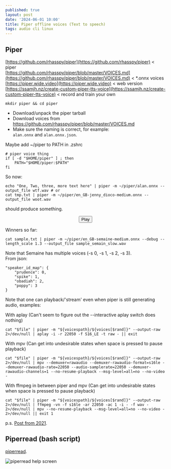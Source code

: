 ```yaml
---
published: true
layout: post
date: '2024-06-01 10:00'
title: Piper offline voices (Text to speech)
tags: audio cli linux 
---
```

## Piper

[https://github.com/rhasspy/piper](https://github.com/rhasspy/piper) < piper  
[https://github.com/rhasspy/piper/blob/master/VOICES.md](https://github.com/rhasspy/piper/blob/master/VOICES.md) < *.onnx voices  
[https://piper.wide.video](https://piper.wide.video) < web version  
[https://ssamjh.nz/create-custom-piper-tts-voice](https://ssamjh.nz/create-custom-piper-tts-voice) < record and train your own

    mkdir piper && cd piper
    
- Download/unpack the piper tarball
- Download voices from https://github.com/rhasspy/piper/blob/master/VOICES.md
- Make sure the naming is correct, for example:  
`alan.onnx` and `alan.onnx.json`.

Maybe add ~/piper to PATH in .zshrc

    # piper voice thing
    if [ -d "$HOME/piper" ] ; then
        PATH="$HOME/piper:$PATH"
    fi

So now:

    echo "One, Two, three, more text here" | piper -m ~/piper/alan.onnx --output_file wtf.wav # or
    cat tmp.txt | piper -m ~/piper/en_GB-jenny_dioco-medium.onnx --output_file woot.wav

should produce something.

<!-- main wavesurfer.js lib -->
<script src="https://cdnjs.cloudflare.com/ajax/libs/wavesurfer.js/1.2.3/wavesurfer.min.js"></script>

<div id="waveform"></div>

<div style="text-align: center">
  <button class="btn btn-primary" onclick="wavesurfer.playPause()">
    <i class="glyphicon glyphicon-play"></i>
    Play
  </button>

</div>

<script>
var wavesurfer = WaveSurfer.create({
  container: '#waveform',
  waveColor: 'black',
  progressColor: 'white'
});

wavesurfer.load('/audio/neumann.opus');

</script>

Winners so far:

    cat sample.txt | piper -m ~/piper/en_GB-semaine-medium.onnx --debug --length_scale 1.3 --output_file sample_semain_slow.wav

Note that Semaine has multiple voices (-s 0, -s 1, -s 2, -s 3).  
From json:

    "speaker_id_map": {
        "prudence": 0,
        "spike": 1,
        "obadiah": 2,
        "poppy": 3
    }

Note that one can playback/'stream' even when piper is still generating audio, examples:

With aplay (Can't seem to figure out the --interactive aplay switch does nothing)

    cat "$file" | piper -m "${voicespath}/${voices[$rand]}" --output-raw  2>/dev/null | aplay -i -r 22050 -f S16_LE -t raw - || exit

With mpv (Can get into undesirable states when space is pressed to pause playback)

    cat "$file" | piper -m "${voicespath}/${voices[$rand]}" --output-raw 2>/dev/null | mpv --demuxer=rawaudio --demuxer-rawaudio-format=s16le --demuxer-rawaudio-rate=22050 --audio-samplerate=22050 --demuxer-rawaudio-channels=1 --no-resume-playback --msg-level=all=no --no-video -

With ffmpeg in between piper and mpv (Can get into undesirable states when space is pressed to pause playback)

    cat "$file" | piper -m "${voicespath}/${voices[$rand]}" --output-raw 2>/dev/null | ffmpeg -vn -f s16le -ar 22050 -ac 1 -i - -f wav - 2>/dev/null | mpv --no-resume-playback --msg-level=all=no --no-video - 2>/dev/null || exit 1


p.s. [Post from 2021](/2021/05/26/Text-to-speech/).

## Piperread (bash script)

[piperread](https://raw.githubusercontent.com/brontosaurusrex/bucentaur/master/.experiments/bin/piperread).

![piperread help screen](https://images2.imgbox.com/10/b5/b4QMbPbc_o.png)
